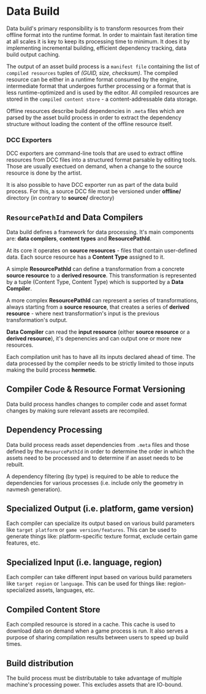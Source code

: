 # Data Build

Data build's primary responsibility is to transform resources from their offline format into the runtime format. In order to maintain fast iteration time at all scales it is key to keep its processing time to minimum. It does it by implementing incremental building, efficient dependency tracking, data build output caching.

The output of an asset build process is a `manifest file` containing the list of `compiled resources` tuples of *(GUID, size, checksum)*. The compiled resource can be either in a runtime format consumed by the engine, intermediate format that undergoes further processing or a format that is less runtime-optimized and is used by the editor. All compiled resources are stored in the `compiled content store` - a content-addressable data storage. 

Offline resources describe build dependencies in `.meta` files which are parsed by the asset build process in order to extract the dependency structure without loading the content of the offline resource itself.

### DCC Exporters

DCC exporters are command-line tools that are used to extract offline resources from DCC files into a structured format parsable by editing tools. Those are usually exectued on demand, when a change to the source resource is done by the artist.

It is also possible to have DCC exporter run as part of the data build process. For this, a source DCC file must be versioned under **offline/** directory (in contrary to **source/** directory)

## `ResourcePathId` and Data Compilers

Data build defines a framework for data processing. It's main components are: **data compilers**, **content types** and **ResourcePathId**.

At its core it operates on **source resources** - files that contain user-defined data. Each source resource has a **Content Type** assigned to it.

A simple **ResourcePathId** can define a transformation from a concrete **source resource** to a **derived resource**. This transformation is represented by a tuple (Content Type, Content Type) which is supported by a **Data Compiler**.

A more complex **ResourcePathId** can represent a series of transformations, always starting from a **source resource**, that creates a series of **derived resource** - where next transformation's input is the previous transformation's output.

**Data Compiler** can read the **input resource** (either **source resource** or a **derived resource**), it's depenencies and can output one or more new resources.

Each compilation unit has to have all its inputs declared ahead of time. The data processed by the compiler needs to be strictly limited to those inputs making the build process **hermetic**.

## Compiler Code & Resource Format Versioning

Data build process handles changes to compiler code and asset format changes by making sure relevant assets are recompiled.

## Dependency Processing

Data build process reads asset dependencies from `.meta` files and those defined by the `ResourcePathId` in order to determine the order in which the assets need to be processed and to determine if an asset needs to be rebuilt.

A dependency filtering (by type) is required to be able to reduce the dependencies for various processes (i.e. include only the geometry in navmesh generation).

## Specialized Output (i.e. platform, game version)

Each compiler can specialize its output based on various build parameters like `target platform` or `game version/features`. This can be used to generate things like: platform-specific texture format, exclude certain game features, etc.

## Specialized Input (i.e. language, region)

Each compiler can take different input based on various build parameters like `target region` or `language`. This can be used for things like: region-specialized assets, languages, etc.

## Compiled Content Store

Each compiled resource is stored in a cache. This cache is used to download data on demand when a game process is run. It also serves a purpose of sharing compilation results between users to speed up build times.

## Build distribution

The build process must be distributable to take advantage of multiple machine's processing power. This excludes assets that are IO-bound.